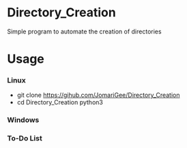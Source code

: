 # Directory_Creation
Simple program to automate the creation of directories

# Usage 
### Linux
- git clone https://gihub.com/JomariGee/Directory_Creation
- cd Directory_Creation 
python3

### Windows

### To-Do List 
